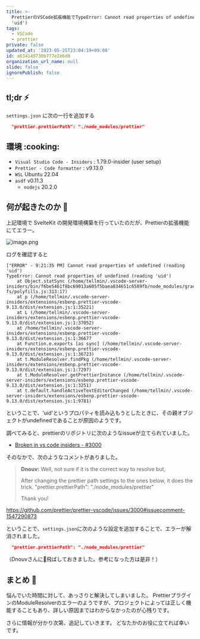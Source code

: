 ```yaml
---
title: >-
  PrettierのVSCode拡張機能でTypeError: Cannot read properties of undefined (reading
  'uid')
tags:
  - VSCode
  - prettier
private: false
updated_at: '2023-05-25T23:04:19+09:00'
id: a634149730b777e2e6d0
organization_url_name: null
slide: false
ignorePublish: false
---
```

## tl;dr :zap:

`settings.json` に次の一行を追加する

```json
  "prettier.prettierPath": "./node_modules/prettier"
```

## 環境 :cooking:

- `Visual Studio Code - Insiders` : 1.79.0-insider (user setup)
- `Prettier - Code formatter` : v9.13.0
- `WSL` Ubuntu 22.04
- `asdf` v0.11.3
  - `nodejs` 20.2.0

## 何が起きたのか :thinking:

上記環境で SvelteKit の開発環境構築を行っていたのだが、Prettierの拡張機能にてエラー。

![image.png](https://qiita-image-store.s3.ap-northeast-1.amazonaws.com/0/2566826/fe45a90c-26e4-7eed-b95e-4883d6615314.png)

ログを確認すると

```log
["ERROR" - 9:21:35 PM] Cannot read properties of undefined (reading 'uid')
TypeError: Cannot read properties of undefined (reading 'uid')
    at Object.statSync (/home/tellmin/.vscode-server-insiders/bin/f6be5461f8bc69013a605f5baea834651c6589fb/node_modules/graceful-fs/polyfills.js:313:17)
    at p (/home/tellmin/.vscode-server-insiders/extensions/esbenp.prettier-vscode-9.13.0/dist/extension.js:1:35221)
    at L (/home/tellmin/.vscode-server-insiders/extensions/esbenp.prettier-vscode-9.13.0/dist/extension.js:1:37052)
    at /home/tellmin/.vscode-server-insiders/extensions/esbenp.prettier-vscode-9.13.0/dist/extension.js:1:36677
    at Function.e.exports [as sync] (/home/tellmin/.vscode-server-insiders/extensions/esbenp.prettier-vscode-9.13.0/dist/extension.js:1:36723)
    at t.ModuleResolver.findPkg (/home/tellmin/.vscode-server-insiders/extensions/esbenp.prettier-vscode-9.13.0/dist/extension.js:1:7297)
    at t.ModuleResolver.getPrettierInstance (/home/tellmin/.vscode-server-insiders/extensions/esbenp.prettier-vscode-9.13.0/dist/extension.js:1:3251)
    at t.default.handleActiveTextEditorChanged (/home/tellmin/.vscode-server-insiders/extensions/esbenp.prettier-vscode-9.13.0/dist/extension.js:1:9781)
```

ということで、'uid'というプロパティを読み込もうとしたときに、その親オブジェクトがundefinedであることが原因のようです。

調べてみると、prettierのリポジトリに次のようなissueが立てられていました。

- [Broken in vs code insiders - #3000](https://github.com/prettier/prettier-vscode/issues/3000)

そのなかで、次のようなコメントがありました。


> **Dnouv:**
> Well, not sure if it is the correct way to resolve but,
> 
> After changing the prettier path settings to the ones below, it does the trick.
> "prettier.prettierPath": "./node_modules/prettier"
> 
> Thank you!

https://github.com/prettier/prettier-vscode/issues/3000#issuecomment-1547290873

ということで、`settings.json`に次のような設定を追加することで、エラーが解消されました。

```json
  "prettier.prettierPath": "./node_modules/prettier"
```

（Dnouvさんに:rocket:飛ばしておきました。参考になった方は是非！）

## まとめ :memo:

悩んでいた時間に対して、あっさりと解決してしまいました。
PrettierプラグインのModuleResolverのエラーのようですが、プロジェクトによっては正しく機能することもあり、詳しい原因まではわからなかったのが心残りです。

さらに情報が分かり次第、追記していきます。
どなたかのお役に立てれば幸いです。
